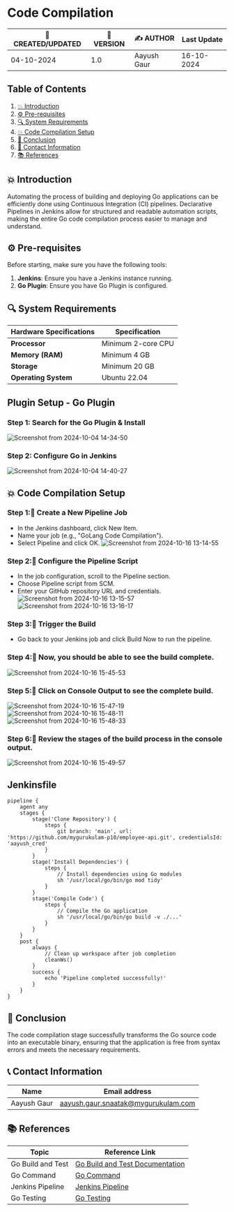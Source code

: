 # Code Compilation

| 📅 CREATED/UPDATED | 📌 VERSION | ✍️ AUTHOR    | Last Update                    |
|--------------------|------------|--------------|--------------------------------|
| 04-10-2024         | 1.0      | Aayush Gaur  | 16-10-2024           |

## Table of Contents
1. [💥 Introduction](#-introduction)
2. [⚙ Pre-requisites](#-pre-requisites)
3. [🔍 System Requirements](#-system-requirements)
4. [💥 Code Compilation Setup](#Code-Compilation-Setup)
5. [📛 Conclusion](#-conclusion)
6. [📧 Contact Information](#-contact-information)
7. [📚 References](#-references)

## 💥 Introduction
Automating the process of building and deploying Go applications can be efficiently done using Continuous Integration (CI) pipelines. Declarative Pipelines in Jenkins allow for structured and readable automation scripts, making the entire Go code compilation process easier to manage and understand.

## ⚙ Pre-requisites
Before starting, make sure you have the following tools:
1. **Jenkins**: Ensure you have a Jenkins instance running.
2. **Go Plugin**: Ensure you have Go Plugin is configured.

## 🔍 System Requirements
| Hardware Specifications | Specification                                                     |
|----------------------|-------------------------------------------------------------------|
| **Processor**        | Minimum 2-core CPU                          |
| **Memory (RAM)**     | Minimum 4 GB                                   |
| **Storage**          | Minimum 20 GB|
| **Operating System** | Ubuntu 22.04       |

## Plugin Setup - Go Plugin
### Step 1: Search for the Go Plugin & Install
![Screenshot from 2024-10-04 14-34-50](https://github.com/user-attachments/assets/8d0375aa-0c41-45a5-b3a8-6ced03e1943b)

### Step 2: Configure Go in Jenkins
![Screenshot from 2024-10-04 14-40-27](https://github.com/user-attachments/assets/03a80c25-3980-4baa-9e32-08ff4bf7d092)

## 💥 Code Compilation Setup

### Step 1:🚀 Create a New Pipeline Job
- In the Jenkins dashboard, click New Item.
- Name your job (e.g., "GoLang Code Compilation").
- Select Pipeline and click OK.
![Screenshot from 2024-10-16 13-14-55](https://github.com/user-attachments/assets/178ffbf7-c36c-4fb8-8408-9c58e945ee44)


### Step 2:🚀 Configure the Pipeline Script
- In the job configuration, scroll to the Pipeline section.
- Choose Pipeline script from SCM.
- Enter your GitHub repository URL and credentials.
![Screenshot from 2024-10-16 13-15-57](https://github.com/user-attachments/assets/ddb2012d-a4a8-4310-add9-76dcd61cf3df)
![Screenshot from 2024-10-16 13-16-17](https://github.com/user-attachments/assets/84c206d5-0296-4718-8fc8-b1e628353169)

### Step 3:🚀 Trigger the Build
- Go back to your Jenkins job and click Build Now to run the pipeline.


### Step 4:🚀 Now, you should be able to see the build complete.
![Screenshot from 2024-10-16 15-45-53](https://github.com/user-attachments/assets/dc22a66f-c3ac-4860-b0cc-fedeb3eaf9cf)

### Step 5:🚀 Click on Console Output to see the complete build.
![Screenshot from 2024-10-16 15-47-19](https://github.com/user-attachments/assets/30ace96a-faab-4359-ad6d-19ca0dcbf781)
![Screenshot from 2024-10-16 15-48-11](https://github.com/user-attachments/assets/46259054-14ea-45f3-82f0-bd1f31f27b43)
![Screenshot from 2024-10-16 15-48-33](https://github.com/user-attachments/assets/8dd8e210-f5a6-4aec-9aaf-683a931ff627)

### Step 6:🚀 Review the stages of the build process in the console output.
![Screenshot from 2024-10-16 15-49-57](https://github.com/user-attachments/assets/d366953f-f533-439d-a459-6bb56180a90f)

## Jenkinsfile
```
pipeline {
    agent any
    stages {
        stage('Clone Repository') {
            steps {
                git branch: 'main', url: 'https://github.com/mygurukulam-p10/employee-api.git', credentialsId: 'aayush_cred'
            }
        }
        stage('Install Dependencies') {
            steps {
                // Install dependencies using Go modules
                sh '/usr/local/go/bin/go mod tidy'
            }
        }
        stage('Compile Code') {
            steps {
                // Compile the Go application
                sh '/usr/local/go/bin/go build -v ./...'
            }
        }
    }
    post {
        always {
            // Clean up workspace after job completion
            cleanWs()
        }
        success {
            echo 'Pipeline completed successfully!'
        }
    }
}
```
## 🏁 Conclusion
The code compilation stage successfully transforms the Go source code into an executable binary, ensuring that the application is free from syntax errors and meets the necessary requirements.

## 📞 Contact Information

| Name       | Email address     |
|------------|-------------------|
| Aayush Gaur | aayush.gaur.snaatak@mygurukulam.com |

## 📚 References

| Topic                   | Reference Link                                           |
|-------------------------|---------------------------------------------------------|
| Go Build and Test       | [Go Build and Test Documentation](https://golang.org/doc/code.html)  |
| Go Command              | [Go Command](https://golang.org/ref/go)                |
| Jenkins Pipeline        | [Jenkins Pipeline](https://www.jenkins.io/doc/book/pipeline/) |
| Go Testing              | [Go Testing](https://golang.org/pkg/testing/)          |





